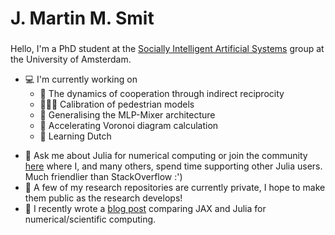 <h1 align="left">J. Martin M. Smit</h1>
<h3 align="center"></h3>
Hello, I'm a PhD student at the
<a href="https://ivi.uva.nl/research/socially-intelligent-artificial-systems-group.html">Socially Intelligent Artificial Systems</a> group at the University of Amsterdam.


* 💻 I'm currently working on
  * 🤝 The dynamics of cooperation through indirect reciprocity 
  * 🚶🏿‍♂️ Calibration of pedestrian models
  * 🥗 Generalising the MLP-Mixer architecture
  * 🎨 Accelerating Voronoi diagram calculation
  * 📙 Learning Dutch

- 💬 Ask me about Julia for numerical computing or join the community [here](https://discourse.julialang.org/invites/BC6thrmqZQ) where I, and many others, spend time supporting other Julia users. Much friendlier than StackOverflow :')
- 📜 A few of my research repositories are currently private, I hope to make them public as the research develops!
- 📝 I recently wrote a <a href="https://jacobussmit.com/blogposts/jax-julia-comparison.html">blog post</a> comparing JAX and Julia for numerical/scientific computing.
